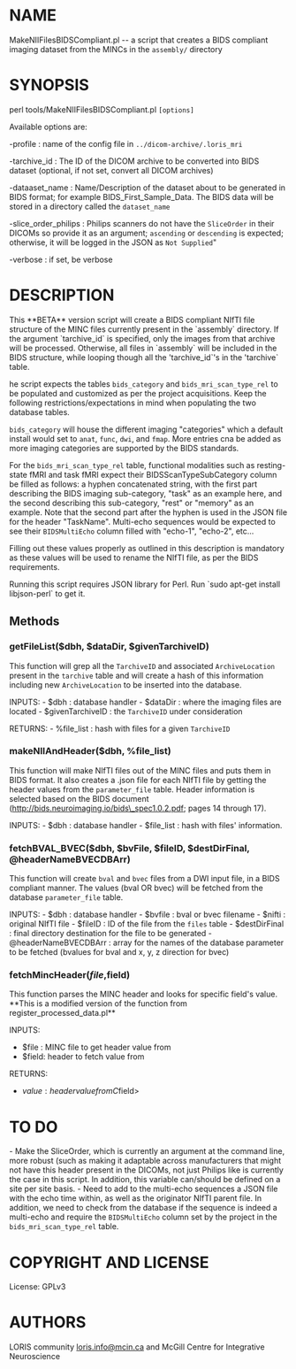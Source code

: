 # NAME

MakeNIIFilesBIDSCompliant.pl -- a script that creates a BIDS compliant imaging
dataset from the MINCs in the `assembly/` directory

# SYNOPSIS

perl tools/MakeNIIFilesBIDSCompliant.pl `[options]`

Available options are:

\-profile                : name of the config file in `../dicom-archive/.loris_mri`

\-tarchive\_id            : The ID of the DICOM archive to be converted into BIDS
                        dataset (optional, if not set, convert all DICOM archives)

\-dataaset\_name          : Name/Description of the dataset about to be generated
                        in BIDS format; for example BIDS\_First\_Sample\_Data. The
                        BIDS data will be stored in a directory called the `dataset_name`

\-slice\_order\_philips    : Philips scanners do not have the `SliceOrder` in their
                        DICOMs so provide it as an argument; `ascending` or
                        `descending` is expected; otherwise, it will be logged
                        in the JSON as `Not Supplied`"

\-verbose                : if set, be verbose

# DESCRIPTION

This \*\*BETA\*\* version script will create a BIDS compliant NIfTI file structure of
the MINC files currently present in the \`assembly\` directory. If the argument
\`tarchive\_id\` is specified, only the images from that archive will be processed.
Otherwise, all files in \`assembly\` will be included in the BIDS structure,
while looping though all the 'tarchive\_id\`'s in the 'tarchive\` table.

he script expects the tables `bids_category` and `bids_mri_scan_type_rel` to
be populated and customized as per the project acquisitions. Keep the following
restrictions/expectations in mind when populating the two database tables.

`bids_category` will house the different imaging "categories" which a default
install would set to `anat`, `func`, `dwi`, and `fmap`. More entries cna be
added as more imaging categories are supported by the BIDS standards.

For the `bids_mri_scan_type_rel` table, functional modalities such as
resting-state fMRI and task fMRI expect their BIDSScanTypeSubCategory column be
filled as follows: a hyphen concatenated string, with the first part describing
the BIDS imaging sub-category, "task" as an example here, and the second
describing this sub-category, "rest" or "memory" as an example. Note that the
second part after the hyphen is used in the JSON file for the header "TaskName".
Multi-echo sequences would be expected to see their `BIDSMultiEcho` column
filled with "echo-1", "echo-2", etc...

Filling out these values properly as outlined in this description is mandatory
as these values will be used to rename the NIfTI file, as per the BIDS
requirements.

Running this script requires JSON library for Perl.
Run \`sudo apt-get install libjson-perl\` to get it.

## Methods

### getFileList($dbh, $dataDir, $givenTarchiveID)

This function will grep all the `TarchiveID` and associated `ArchiveLocation`
present in the `tarchive` table and will create a hash of this information
including new `ArchiveLocation` to be inserted into the database.

INPUTS:
    - $dbh             : database handler
    - $dataDir         : where the imaging files are located
    - $givenTarchiveID : the `TarchiveID` under consideration

RETURNS:
    - %file\_list       : hash with files for a given `TarchiveID`

### makeNIIAndHeader($dbh, %file\_list)

This function will make NIfTI files out of the MINC files and puts them in BIDS
format.
It also creates a .json file for each NIfTI file by getting the header values
from the `parameter_file` table. Header information is selected based on the
BIDS document (http://bids.neuroimaging.io/bids\_spec1.0.2.pdf;
pages 14 through 17).

INPUTS:
    - $dbh          : database handler
    - $file\_list    : hash with files' information.

### fetchBVAL\_BVEC($dbh, $bvFile, $fileID, $destDirFinal, @headerNameBVECDBArr)

This function will create `bval` and `bvec` files from a DWI input file, in a
BIDS compliant manner. The values (bval OR bvec) will be fetched from the
database `parameter_file` table.

INPUTS:
    - $dbh                  : database handler
    - $bvfile               : bval or bvec filename
    - $nifti                : original NIfTI file
    - $fileID               : ID of the file from the `files` table
    - $destDirFinal         : final directory destination for the file to be
                              generated
    - @headerNameBVECDBArr  : array for the names of the database parameter to
                              be fetched (bvalues for bval and x, y, z direction
                              for bvec)

### fetchMincHeader($file,$field)

This function parses the MINC header and looks for specific field's value.
\*\*This is a modified version of the function from register\_processed\_data.pl\*\*

INPUTS:
  - $file : MINC file to get header value from
  - $field: header to fetch value from

RETURNS:
  - $value : header value from C$field>

# TO DO

\- Make the SliceOrder, which is currently an argument at the command line,
more robust (such as making it adaptable across manufacturers that might not
have this header present in the DICOMs, not just Philips like is currently the
case in this script. In addition, this variable can/should be defined on a site
per site basis.
\- Need to add to the multi-echo sequences a JSON file with the echo time within,
as well as the originator NIfTI parent file. In addition, we need to check from
the database if the sequence is indeed a multi-echo and require the
`BIDSMultiEcho` column set by the project in the `bids_mri_scan_type_rel`
table.

# COPYRIGHT AND LICENSE

License: GPLv3

# AUTHORS

LORIS community <loris.info@mcin.ca> and McGill Centre for Integrative Neuroscience
